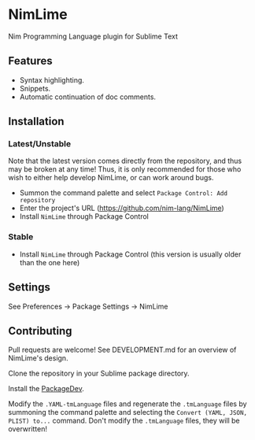 NimLime
=======

Nim Programming Language plugin for Sublime Text

Features
--------

* Syntax highlighting.
* Snippets.
* Automatic continuation of doc comments.

Installation
------------

### Latest/Unstable

Note that the latest version comes directly from the repository, and thus may be broken at any time!
Thus, it is only recommended for those who wish to either help develop NimLime, or can work around bugs.

* Summon the command palette and select `Package Control: Add repository`
* Enter the project's URL (https://github.com/nim-lang/NimLime)
* Install `NimLime` through Package Control

### Stable

* Install `NimLime` through Package Control (this version is usually older than the one here)


Settings
--------

See Preferences -> Package Settings -> NimLime

Contributing
------------

Pull requests are welcome! See DEVELOPMENT.md for an overview of NimLime's design.

Clone the repository in your Sublime package directory.

Install the [PackageDev](https://github.com/SublimeText/PackageDev).

Modify the `.YAML-tmLanguage` files and regenerate the `.tmLanguage` files
by summoning the command palette and selecting the `Convert (YAML, JSON, PLIST) to...`
command. Don't modify the `.tmLanguage` files, they will be overwritten!
